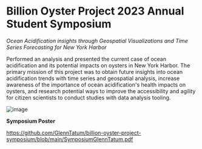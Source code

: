 # Billion Oyster Project 2023 Annual Student Symposium

_Ocean Acidification insights through Geospatial
Visualizations and Time Series Forecasting
for New York Harbor_

Performed an analysis and presented the current case of ocean acidification and its potential impacts on oysters in New York Harbor. The primary mission of this project was to obtain future insights into ocean acidification trends with time series and geospatial analysis, increase awareness of the importance of ocean acidification's health impacts on oysters, and research potential ways to improve the accessibility and agility for citizen scientists to conduct studies with data analysis tooling.

![image](https://github.com/GlennTatum/billion-oyster-project-symposium/assets/84031833/b465f6af-40dd-4292-b261-09339aeab781)


**Symposium Poster**

https://github.com/GlennTatum/billion-oyster-project-symposium/blob/main/SymposiumGlennTatum.pdf
